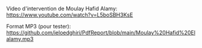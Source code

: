 Video d'intervention de Moulay Hafid Alamy: https://www.youtube.com/watch?v=L5boSBH3KsE

Format MP3 (pour tester): https://github.com/ieloedghiri/PdfReport/blob/main/Moulay%20Hafid%20Elalamy.mp3


